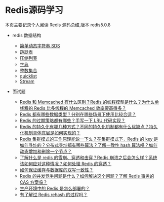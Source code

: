 # Redis源码学习
 
本页主要记录个人阅读 Redis 源码总结,版本 redis5.0.8

- redis 数据结构
    - [简单动态字符串 SDS](/redis/sds.md)
    - [跳跃表](/redis/zskiplist.md)
    - [压缩列表](/redis/ziplist.md)
    - [字典](/redis/dict.md)
    - [整数集合](/redis/intset.md)
    - [quicklist](/redis/quicklist.md)
    - [Stream](/redis/Stream.md)

- 面试题
  - [Redis 和 Memcached 有什么区别？Redis 的线程模型是什么？为什么单线程的 Redis 比多线程的 Memcached 效率要高得多？](/redis/redis-single-thread-model.md)
  - [Redis 都有哪些数据类型？分别在哪些场景下使用比较合适？](/redis/redis-data-types.md)
  - [Redis 的过期策略都有哪些？手写一下 LRU 代码实现？](/redis/redis-expiration-policies-and-lru.md)
  - [Redis 的持久化有哪几种方式？不同的持久化机制都有什么优缺点？持久化机制具体底层是如何实现的？](/redis/redis-persistence.md)
  - [Redis 集群模式的工作原理能说一下么？在集群模式下，Redis 的 key 是如何寻址的？分布式寻址都有哪些算法？了解一致性 hash 算法吗？如何动态增加和删除一个节点？](/redis/redis-cluster.md)
  - [了解什么是 redis 的雪崩、穿透和击穿？Redis 崩溃之后会怎么样？系统该如何应对这种情况？如何处理 Redis 的穿透？](/redis/redis-caching-avalanche-and-caching-penetration.md)
  - [如何保证缓存与数据库的双写一致性？](/redis/redis-consistence.md)
  - [Redis 的并发竞争问题是什么？如何解决这个问题？了解 Redis 事务的 CAS 方案吗？](/redis/redis-cas.md)
  - [生产环境中的 Redis 是怎么部署的？](/redis/redis-production-environment.md)
  - [有了解过 Redis rehash 的过程吗？](/redis/redis-rehash.md)
